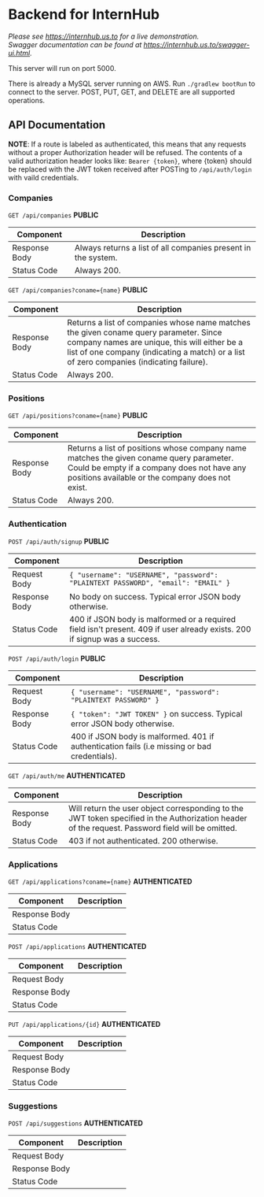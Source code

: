 # Backend for InternHub

_Please see https://internhub.us.to for a live demonstration._
<br/>
_Swagger documentation can be found at https://internhub.us.to/swagger-ui.html._

This server will run on port 5000.

There is already a MySQL server running on AWS.
Run `./gradlew bootRun` to connect to the server.
POST, PUT, GET, and DELETE are all supported operations.

## API Documentation 

**NOTE**: If a route is labeled as authenticated, this means that any requests without a proper Authorization header will be refused. The contents of a valid authorization header looks like: `Bearer {token}`, where {token} should be replaced with the JWT token received after POSTing to `/api/auth/login` with vaild credentials.

### Companies

`GET /api/companies` **PUBLIC**

| Component | Description |
| ------------- | ------------- |
| Response Body | Always returns a list of all companies present in the system.  |
| Status Code | Always 200. |

`GET /api/companies?coname={name}` **PUBLIC**

| Component | Description |
| ------------- | ------------- |
| Response Body | Returns a list of companies whose name matches the given coname query parameter. Since company names are unique, this will either be a list of one company (indicating a match) or a list of zero companies (indicating failure). |
| Status Code | Always 200. |

### Positions

`GET /api/positions?coname={name}` **PUBLIC**

| Component | Description |
| ------------- | ------------- |
| Response Body | Returns a list of positions whose company name matches the given coname query parameter. Could be empty if a company does not have any positions available or the company does not exist. | 
| Status Code | Always 200. |

### Authentication

`POST /api/auth/signup` **PUBLIC**

| Component | Description |
| ------------- | ------------- |
| Request Body | `{ "username": "USERNAME", "password": "PLAINTEXT PASSWORD", "email": "EMAIL" }` | 
| Response Body | No body on success. Typical error JSON body otherwise. | 
| Status Code | 400 if JSON body is malformed or a required field isn't present. 409 if user already exists. 200 if signup was a success. |

`POST /api/auth/login` **PUBLIC**

| Component | Description |
| ------------- | ------------- |
| Request Body | `{ "username": "USERNAME", "password": "PLAINTEXT PASSWORD" }` | 
| Response Body | `{ "token": "JWT TOKEN" }` on success. Typical error JSON body otherwise. | 
| Status Code | 400 if JSON body is malformed. 401 if authentication fails (i.e missing or bad credentials). | 

`GET /api/auth/me` **AUTHENTICATED**

| Component | Description |
| ------------- | ------------- |
| Response Body | Will return the user object corresponding to the JWT token specified in the Authorization header of the request. Password field will be omitted. | 
| Status Code | 403 if not authenticated. 200 otherwise. | 

### Applications

`GET /api/applications?coname={name}` **AUTHENTICATED**

| Component | Description |
| ------------- | ------------- |
| Response Body | | 
| Status Code | | 

`POST /api/applications` **AUTHENTICATED**

| Component | Description |
| ------------- | ------------- |
| Request Body | |
| Response Body | | 
| Status Code | | 

`PUT /api/applications/{id}` **AUTHENTICATED**

| Component | Description |
| ------------- | ------------- |
| Request Body | |
| Response Body | | 
| Status Code | | 

### Suggestions

`POST /api/suggestions` **AUTHENTICATED**

| Component | Description |
| ------------- | ------------- |
| Request Body | |
| Response Body | | 
| Status Code | | 
